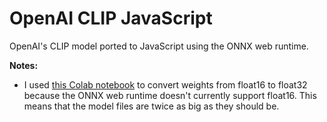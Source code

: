 # OpenAI CLIP JavaScript
OpenAI's CLIP model ported to JavaScript using the ONNX web runtime.

**Notes:**

* I used [this Colab notebook](https://colab.research.google.com/github/josephrocca/openai-clip-js/blob/main/ONNX_float16_to_float32.ipynb) to convert weights from float16 to float32 because the ONNX web runtime doesn't currently support float16. This means that the model files are twice as big as they should be.
